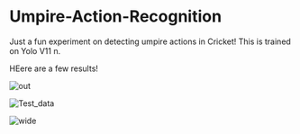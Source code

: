 # Umpire-Action-Recognition
Just a fun experiment on detecting umpire actions in Cricket! This is trained on Yolo V11 n.  

HEere are a few results!

![out](https://github.com/user-attachments/assets/090a7370-597c-4c92-a782-18d764346c8d)

![Test_data](https://github.com/user-attachments/assets/f651ed7e-3d5f-44cc-87ba-a3b43dacb756)

![wide](https://github.com/user-attachments/assets/a9edf124-e229-489f-82f2-99c278d7b798)



